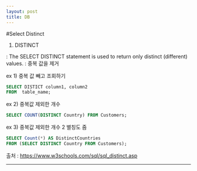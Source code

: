 ```yaml
---
layout: post
title: DB
---
```


#Select Distinct



1. DISTINCT

: The SELECT DISTINCT statement is used to return only distinct (different) values.
: 중복 값을 제거


ex 1) 중복 값 빼고 조회하기

```SQL
SELECT DISTICT column1, column2
FROM  table_name;

```




ex 2) 중복값 제외한 개수

```sql
SELECT COUNT(DISTINCT Country) FROM Customers;
```




ex 3) 중복값 제외한 개수 2
별칭도 줌

```sql
SELECT Count(*) AS DistinctCountries
FROM (SELECT DISTINCT Country FROM Customers);

``` 




출처 : https://www.w3schools.com/sql/sql_distinct.asp







---